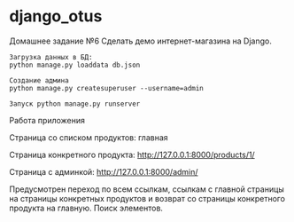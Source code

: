 # django_otus
Домашнее задание №6
Сделать демо интернет-магазина на Django.
```
Загрузка данных в БД:
python manage.py loaddata db.json

Создание админа
python manage.py createsuperuser --username=admin

Запуск python manage.py runserver
```
Работа приложения

Страница со списком продуктов: главная

Страница конкретного продукта: http://127.0.0.1:8000/products/1/

Страница с админкой: http://127.0.0.1:8000/admin/

Предусмотрен переход по всем ссылкам, ссылкам с главной страницы на страницы конкретных продуктов и возврат со страницы конкретного
продукта на главную. Поиск элементов.
